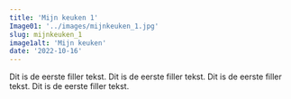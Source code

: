 ```yaml
---
title: 'Mijn keuken 1'
Image01: '../images/mijnkeuken_1.jpg'
slug: mijnkeuken_1
image1alt: 'Mijn keuken'
date: '2022-10-16'
---
```

Dit is de eerste filler tekst. Dit is de eerste filler tekst. Dit is de eerste filler tekst. Dit is de eerste filler tekst. 
